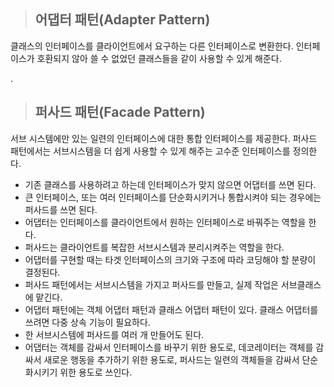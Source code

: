 > ## 어댑터 패턴(Adapter Pattern)
클래스의 인터페이스를 클라이언트에서 요구하는 다른 인터페이스로 변환한다. 인터페이스가 호환되지 않아 쓸 수 없었던 클래스들을 같이 사용할 수 있게 해준다.

.
> ## 퍼사드 패턴(Facade Pattern)
서브 시스템에만 있는 일련의 인터페이스에 대한 통합 인터페이스를 제공한다. 퍼사드 패턴에서는 서브시스템을 더 쉽게 사용할 수 있게 해주는 고수준 인터페이스를 정의한다.

+ 기존 클래스를 사용하려고 하는데 인터페이스가 맞지 않으면 어댑터를 쓰면 된다.
+ 큰 인터페이스, 또는 여러 인터페이스를 단순화시키거나 통합시켜야 되는 경우에는 퍼사드를 쓰면 된다.
+ 어댑터는 인터페이스를 클라이언트에서 원하는 인터페이스로 바꿔주는 역할을 한다.
+ 퍼사드는 클라이언트를 복잡한 서브시스템과 분리시켜주는 역할을 한다.
+ 어댑터를 구현할 때는 타겟 인터페이스의 크기와 구조에 따라 코딩해야 할 분량이 결정된다.
+ 퍼사드 패턴에서는 서브시스템을 가지고 퍼사드를 만들고, 실제 작업은 서브클래스에 맡긴다.
+ 어댑터 패턴에는 객체 어댑터 패턴과 클래스 어댑터 패턴이 있다. 클래스 어댑터를 쓰려면 다중 상속 기능이 필요하다.
+ 한 서브시스템에 퍼사드를 여러 개 만들어도 된다.
+ 어댑터는 객체를 감싸서 인터페이스를 바꾸기 위한 용도로, 데코레이터는 객체를 감싸서 새로운 행동을 추가하기 위한 용도로, 퍼사드는 일련의 객체들을 감싸서 단순화시키기 위한 용도로 쓰인다.
